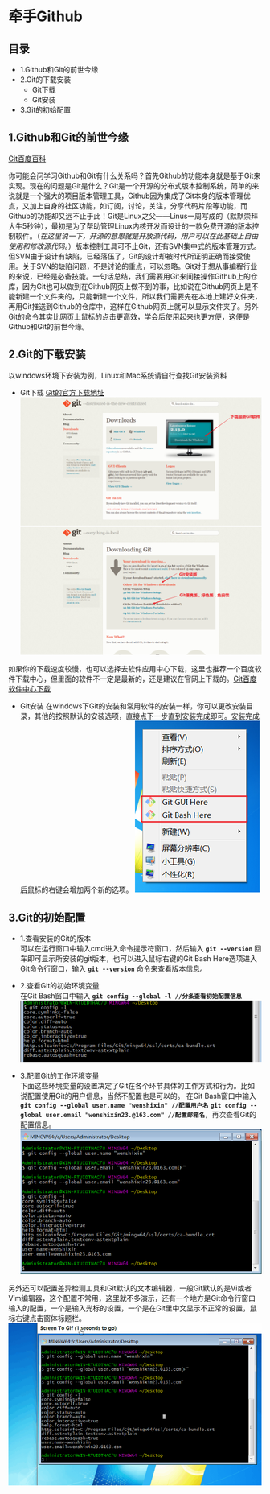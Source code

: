 # 牵手Github

## 目录
- 1.Github和Git的前世今缘
- 2.Git的下载安装
	- Git下载
	- Git安装
- 3.Git的初始配置

## 1.Github和Git的前世今缘
[Git百度百科](http://baike.baidu.com/link?url=UAmMJcx4ZWc9X8Lz2x71e8twXzL--CFO21V716reS38M7HBohE15YeH_5yKZb-hHNad5KMcG34bRiUjCso7psq)

你可能会问学习Github和Git有什么关系吗？首先Github的功能本身就是基于Git来实现。现在的问题是Git是什么？Git是一个开源的分布式版本控制系统，简单的来说就是一个强大的项目版本管理工具，Github因为集成了Git本身的版本管理优点，又加上自身的社区功能，如订阅，讨论，关注，分享代码片段等功能，而Github的功能却又远不止于此！Git是Linux之父——Linus一周写成的（默默崇拜大牛5秒钟），最初是为了帮助管理Linux内核开发而设计的一款免费开源的版本控制软件。（*在这里说一下，开源的意思就是开放源代码，用户可以在此基础上自由使用和修改源代码。*）版本控制工具可不止Git，还有SVN集中式的版本管理方式。但SVN由于设计有缺陷，已经落伍了，Git的设计却被时代所证明正确而接受使用。关于SVN的缺陷问题，不是讨论的重点，可以忽略。Git对于想从事编程行业的来说，已经是必备技能。一句话总结，我们需要用Git来间接操作Github上的仓库，因为Git也可以做到在Github网页上做不到的事，比如说在Github网页上是不能新建一个文件夹的，只能新建一个文件，所以我们需要先在本地上建好文件夹，再用Git推送到Github的仓库中，这样在Github网页上就可以显示文件夹了。另外Git的命令其实比网页上鼠标的点击更高效，学会后使用起来也更方便，这便是Github和Git的前世今缘。

## 2.Git的下载安装
以windows环境下安装为例，Linux和Mac系统请自行查找Git安装资料

- Git下载
[Git的官方下载地址](https://git-scm.com/downloads)
![下载Git](../img/github/下载Git1.png)
![下载Git](../img/github/下载Git2.png)

如果你的下载速度较慢，也可以选择去软件应用中心下载，这里也推荐一个百度软件下载中心，但里面的软件不一定是最新的，还是建议在官网上下载的。[Git百度软件中心下载](http://rj.baidu.com/search/index/?kw=git)

- Git安装
在windows下Git的安装和常用软件的安装一样，你可以更改安装目录，其他的按照默认的安装选项，直接点下一步直到安装完成即可。安装完成后鼠标的右键会增加两个新的选项。
![Git安装好后](../img/github/Git安装好后.png)

## 3.Git的初始配置
- 1.查看安装的Git的版本  
可以在运行窗口中输入cmd进入命令提示符窗口，然后输入 **```git --version```** 回车即可显示所安装的git版本，也可以进入鼠标右键的Git Bash Here选项进入Git命令行窗口，输入 **```git --version```** 命令来查看版本信息。
- 2.查看Git的初始环境变量  
在Git Bash窗口中输入 **```git config --global -l //分条查看初始配置信息```**
![Git初始配置信息](../img/github/Git初始配置信息.png)

- 3.配置Git的工作环境变量  
下面这些环境变量的设置决定了Git在各个环节具体的工作方式和行为。比如说配置使用Git的用户信息，当然不配置也是可以的。
在Git Bash窗口中输入 **```git config --global user.name "wenshixin" //配置用户名```**  **```git config --global user.email "wenshixin23.@163.com" //配置邮箱名```**，再次查看Git的配置信息。
![再次查看配置信息](../img/github/Git配置后的环境信息.png)

另外还可以配置差异检测工具和Git默认的文本编辑器，一般Git默认的是Vi或者Vim编辑器，这个配置不常用，这里就不多演示，还有一个地方是Git命令行窗口输入的配置，一个是输入光标的设置，一个是在Git里中文显示不正常的设置，鼠标右键点击窗体标题栏。
![Git的其他配置](../img/github/Git的其他配置.gif)


